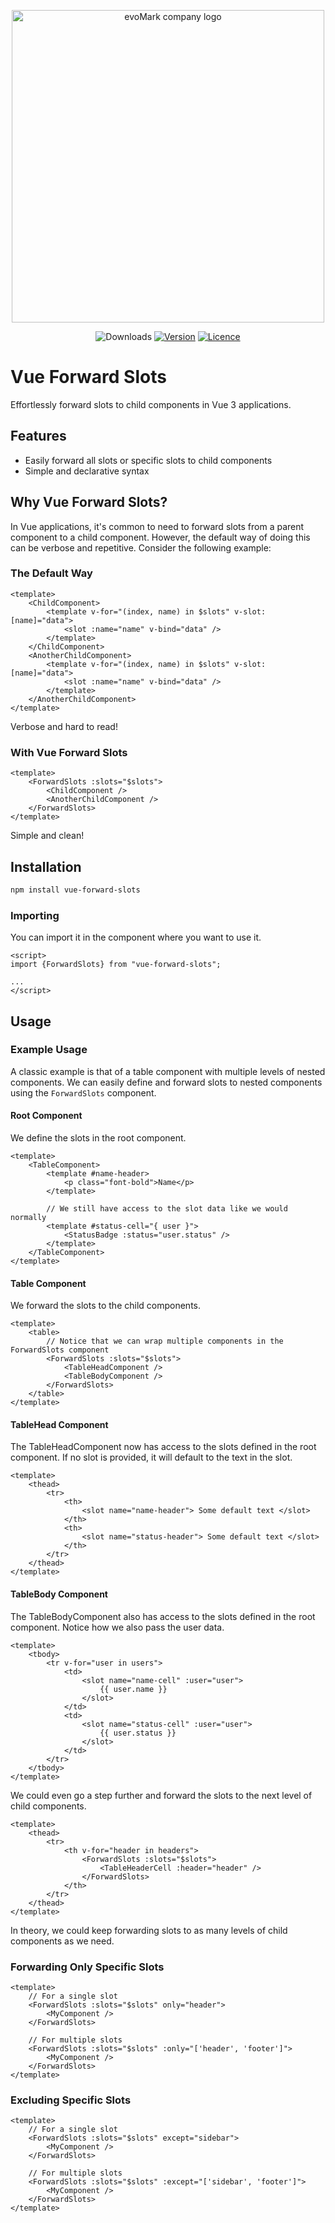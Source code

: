 <p align="center">
    <a href="https://evomark.co.uk" target="_blank" alt="Link to evoMark's website">
        <picture>
          <source media="(prefers-color-scheme: dark)" srcset="https://evomark.co.uk/wp-content/uploads/static/evomark-logo--dark.svg">
          <source media="(prefers-color-scheme: light)" srcset="https://evomark.co.uk/wp-content/uploads/static/evomark-logo--light.svg">
          <img alt="evoMark company logo" src="https://evomark.co.uk/wp-content/uploads/static/evomark-logo--light.svg" width="500">
        </picture>
    </a>
</p>

<p align="center">
  <img src="https://img.shields.io/npm/dm/@evomark/vue-forward-slots.svg" alt="Downloads"></a>
  <a href="https://www.npmjs.com/package/@evomark/vue-forward-slots"><img src="https://img.shields.io/npm/v/@evomark/vue-forward-slots.svg" alt="Version"></a>
  <a href="https://github.com/evo-mark/vue-forward-slots/blob/main/LICENCE"><img src="https://img.shields.io/github/license/evo-mark/vue-forward-slots?style=flat" alt="Licence"></a>
</p>

# Vue Forward Slots

Effortlessly forward slots to child components in Vue 3 applications.

## Features

-   Easily forward all slots or specific slots to child components
-   Simple and declarative syntax

## Why Vue Forward Slots?

In Vue applications, it's common to need to forward slots from a parent component to a child component. However, the
default way of doing this can be verbose and repetitive. Consider the following example:

### The Default Way

```vue
<template>
	<ChildComponent>
		<template v-for="(index, name) in $slots" v-slot:[name]="data">
			<slot :name="name" v-bind="data" />
		</template>
	</ChildComponent>
	<AnotherChildComponent>
		<template v-for="(index, name) in $slots" v-slot:[name]="data">
			<slot :name="name" v-bind="data" />
		</template>
	</AnotherChildComponent>
</template>
```

Verbose and hard to read!

### With Vue Forward Slots

```vue
<template>
	<ForwardSlots :slots="$slots">
		<ChildComponent />
		<AnotherChildComponent />
	</ForwardSlots>
</template>
```

Simple and clean!

## Installation

```bash
npm install vue-forward-slots
```

### Importing

You can import it in the component where you want to use it.

```vue
<script>
import {ForwardSlots} from "vue-forward-slots";

...
</script>
```

## Usage

### Example Usage

A classic example is that of a table component with multiple levels of nested components.
We can easily define and forward slots to nested components using the `ForwardSlots` component.

#### Root Component

We define the slots in the root component.

```vue
<template>
	<TableComponent>
		<template #name-header>
			<p class="font-bold">Name</p>
		</template>

		// We still have access to the slot data like we would normally
		<template #status-cell="{ user }">
			<StatusBadge :status="user.status" />
		</template>
	</TableComponent>
</template>
```

#### Table Component

We forward the slots to the child components.

```vue
<template>
	<table>
		// Notice that we can wrap multiple components in the ForwardSlots component
		<ForwardSlots :slots="$slots">
			<TableHeadComponent />
			<TableBodyComponent />
		</ForwardSlots>
	</table>
</template>
```

#### TableHead Component

The TableHeadComponent now has access to the slots defined in the root component. If no slot is provided, it will
default to the text in the slot.

```vue
<template>
	<thead>
		<tr>
			<th>
				<slot name="name-header"> Some default text </slot>
			</th>
			<th>
				<slot name="status-header"> Some default text </slot>
			</th>
		</tr>
	</thead>
</template>
```

#### TableBody Component

The TableBodyComponent also has access to the slots defined in the root component. Notice how we also pass the user data.

```vue
<template>
	<tbody>
		<tr v-for="user in users">
			<td>
				<slot name="name-cell" :user="user">
					{{ user.name }}
				</slot>
			</td>
			<td>
				<slot name="status-cell" :user="user">
					{{ user.status }}
				</slot>
			</td>
		</tr>
	</tbody>
</template>
```

We could even go a step further and forward the slots to the next level of child components.

```vue
<template>
	<thead>
		<tr>
			<th v-for="header in headers">
				<ForwardSlots :slots="$slots">
					<TableHeaderCell :header="header" />
				</ForwardSlots>
			</th>
		</tr>
	</thead>
</template>
```

In theory, we could keep forwarding slots to as many levels of child components as we need.

### Forwarding Only Specific Slots

```vue
<template>
	// For a single slot
	<ForwardSlots :slots="$slots" only="header">
		<MyComponent />
	</ForwardSlots>

	// For multiple slots
	<ForwardSlots :slots="$slots" :only="['header', 'footer']">
		<MyComponent />
	</ForwardSlots>
</template>
```

### Excluding Specific Slots

```vue
<template>
	// For a single slot
	<ForwardSlots :slots="$slots" except="sidebar">
		<MyComponent />
	</ForwardSlots>

	// For multiple slots
	<ForwardSlots :slots="$slots" :except="['sidebar', 'footer']">
		<MyComponent />
	</ForwardSlots>
</template>
```
